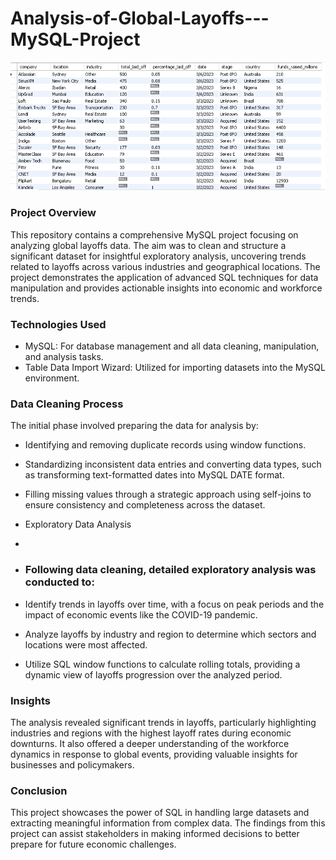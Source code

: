 # Analysis-of-Global-Layoffs---MySQL-Project
![alt text](https://github.com/myselfadib/Analysis-of-Global-Layoffs---MySQL-Project/blob/main/Analysis%20of%20Global%20Layoffs%20-%20A%20MySQL.png)
### Project Overview
This repository contains a comprehensive MySQL project focusing on analyzing global layoffs data. The aim was to clean and structure a significant dataset for insightful exploratory analysis, uncovering trends related to layoffs across various industries and geographical locations. The project demonstrates the application of advanced SQL techniques for data manipulation and provides actionable insights into economic and workforce trends.

### Technologies Used
- MySQL: For database management and all data cleaning, manipulation, and analysis tasks.
- Table Data Import Wizard: Utilized for importing datasets into the MySQL environment.

### Data Cleaning Process
The initial phase involved preparing the data for analysis by:

- Identifying and removing duplicate records using window functions.
- Standardizing inconsistent data entries and converting data types, such as transforming text-formatted dates into MySQL DATE format.
- Filling missing values through a strategic approach using self-joins to ensure consistency and completeness across the dataset.
- Exploratory Data Analysis
-
- ### Following data cleaning, detailed exploratory analysis was conducted to:

- Identify trends in layoffs over time, with a focus on peak periods and the impact of economic events like the COVID-19 pandemic.
- Analyze layoffs by industry and region to determine which sectors and locations were most affected.
- Utilize SQL window functions to calculate rolling totals, providing a dynamic view of layoffs progression over the analyzed period.
### Insights
The analysis revealed significant trends in layoffs, particularly highlighting industries and regions with the highest layoff rates during economic downturns. It also offered a deeper understanding of the workforce dynamics in response to global events, providing valuable insights for businesses and policymakers.


### Conclusion
This project showcases the power of SQL in handling large datasets and extracting meaningful information from complex data. The findings from this project can assist stakeholders in making informed decisions to better prepare for future economic challenges.
